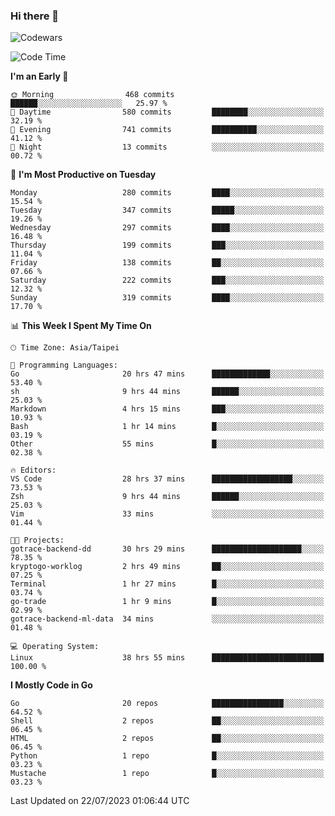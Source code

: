 ### Hi there 👋

![Codewars](https://www.codewars.com/users/omegaatt36/badges/small)

<!--START_SECTION:waka-->
![Code Time](http://img.shields.io/badge/Code%20Time-1%2C330%20hrs%2058%20mins-blue)

**I'm an Early 🐤** 

```text
🌞 Morning                468 commits         ██████░░░░░░░░░░░░░░░░░░░   25.97 % 
🌆 Daytime                580 commits         ████████░░░░░░░░░░░░░░░░░   32.19 % 
🌃 Evening                741 commits         ██████████░░░░░░░░░░░░░░░   41.12 % 
🌙 Night                  13 commits          ░░░░░░░░░░░░░░░░░░░░░░░░░   00.72 % 
```
📅 **I'm Most Productive on Tuesday** 

```text
Monday                   280 commits         ████░░░░░░░░░░░░░░░░░░░░░   15.54 % 
Tuesday                  347 commits         █████░░░░░░░░░░░░░░░░░░░░   19.26 % 
Wednesday                297 commits         ████░░░░░░░░░░░░░░░░░░░░░   16.48 % 
Thursday                 199 commits         ███░░░░░░░░░░░░░░░░░░░░░░   11.04 % 
Friday                   138 commits         ██░░░░░░░░░░░░░░░░░░░░░░░   07.66 % 
Saturday                 222 commits         ███░░░░░░░░░░░░░░░░░░░░░░   12.32 % 
Sunday                   319 commits         ████░░░░░░░░░░░░░░░░░░░░░   17.70 % 
```


📊 **This Week I Spent My Time On** 

```text
🕑︎ Time Zone: Asia/Taipei

💬 Programming Languages: 
Go                       20 hrs 47 mins      █████████████░░░░░░░░░░░░   53.40 % 
sh                       9 hrs 44 mins       ██████░░░░░░░░░░░░░░░░░░░   25.03 % 
Markdown                 4 hrs 15 mins       ███░░░░░░░░░░░░░░░░░░░░░░   10.93 % 
Bash                     1 hr 14 mins        █░░░░░░░░░░░░░░░░░░░░░░░░   03.19 % 
Other                    55 mins             █░░░░░░░░░░░░░░░░░░░░░░░░   02.38 % 

🔥 Editors: 
VS Code                  28 hrs 37 mins      ██████████████████░░░░░░░   73.53 % 
Zsh                      9 hrs 44 mins       ██████░░░░░░░░░░░░░░░░░░░   25.03 % 
Vim                      33 mins             ░░░░░░░░░░░░░░░░░░░░░░░░░   01.44 % 

🐱‍💻 Projects: 
gotrace-backend-dd       30 hrs 29 mins      ████████████████████░░░░░   78.35 % 
kryptogo-worklog         2 hrs 49 mins       ██░░░░░░░░░░░░░░░░░░░░░░░   07.25 % 
Terminal                 1 hr 27 mins        █░░░░░░░░░░░░░░░░░░░░░░░░   03.74 % 
go-trade                 1 hr 9 mins         █░░░░░░░░░░░░░░░░░░░░░░░░   02.99 % 
gotrace-backend-ml-data  34 mins             ░░░░░░░░░░░░░░░░░░░░░░░░░   01.48 % 

💻 Operating System: 
Linux                    38 hrs 55 mins      █████████████████████████   100.00 % 
```

**I Mostly Code in Go** 

```text
Go                       20 repos            ████████████████░░░░░░░░░   64.52 % 
Shell                    2 repos             ██░░░░░░░░░░░░░░░░░░░░░░░   06.45 % 
HTML                     2 repos             ██░░░░░░░░░░░░░░░░░░░░░░░   06.45 % 
Python                   1 repo              █░░░░░░░░░░░░░░░░░░░░░░░░   03.23 % 
Mustache                 1 repo              █░░░░░░░░░░░░░░░░░░░░░░░░   03.23 % 
```




 Last Updated on 22/07/2023 01:06:44 UTC
<!--END_SECTION:waka-->

<!--
**omegaatt36/omegaatt36** is a ✨ _special_ ✨ repository because its `README.md` (this file) appears on your GitHub profile.

Here are some ideas to get you started:

- 🔭 I’m currently working on ...
- 🌱 I’m currently learning ...
- 👯 I’m looking to collaborate on ...
- 🤔 I’m looking for help with ...
- 💬 Ask me about ...
- 📫 How to reach me: ...
- 😄 Pronouns: ...
- ⚡ Fun fact: ...
-->
